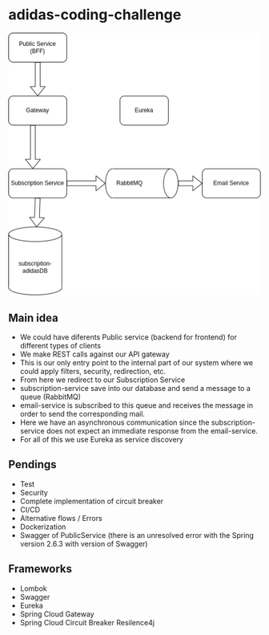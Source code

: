 # adidas-coding-challenge

![alt text](https://github.com/hnfiorini/adidas-coding-challenge/blob/main/diagram.png?raw=true)

## Main idea
- We could have diferents Public service (backend for frontend) for different types of clients
- We make REST calls against our API gateway
- This is our only entry point to the internal part of our system where we could apply filters, security, redirection, etc.
- From here we redirect to our Subscription Service
- subscription-service save into our database and send a message to a queue (RabbitMQ)
- email-service is subscribed to this queue and receives the message in order to send the corresponding mail.
- Here we have an asynchronous communication since the subscription-service does not expect an immediate response from the email-service.
- For all of this we use Eureka as service discovery

## Pendings
- Test
- Security
- Complete implementation of circuit breaker
- CI/CD
- Alternative flows / Errors
- Dockerization
- Swagger of PublicService (there is an unresolved error with the Spring version 2.6.3 with version of Swagger)

## Frameworks
- Lombok
- Swagger
- Eureka
- Spring Cloud Gateway
- Spring Cloud Circuit Breaker Resilence4j
